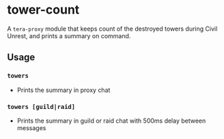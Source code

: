 # tower-count
A `tera-proxy` module that keeps count of the destroyed towers during Civil Unrest, and prints a summary on command.

## Usage
### `towers`
- Prints the summary in proxy chat
### `towers [guild|raid]`
- Prints the summary in guild or raid chat with 500ms delay between messages
